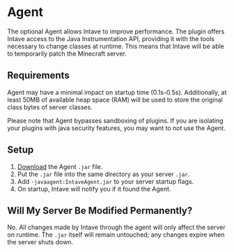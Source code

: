 # Agent

The optional Agent allows Intave to improve performance. The plugin offers Intave access to the Java Instrumentation
API, providing it with the tools necessary to change classes at runtime. This means that Intave will be able to
temporarily patch the Minecraft server.

## Requirements

Agent may have a minimal impact on startup time (0.1s-0.5s). Additionally, at least 50MB of available heap space (RAM)
will be used to store the original class bytes of server classes.

Please note that Agent bypasses sandboxing of plugins. If you are isolating your plugins with java security features,
you may want to not use the Agent.

## Setup

1. [Download](https://intave.de/go/agent) the Agent `.jar` file.
2. Put the `.jar` file into the same directory as your server `.jar`.
3. Add `-javaagent:IntaveAgent.jar` to your server startup flags.
4. On startup, Intave will notify you if it found the Agent.

## Will My Server Be Modified Permanently?

No. All changes made by Intave through the agent will only affect the server on runtime. The `.jar` itself will remain
untouched; any changes expire when the server shuts down.
